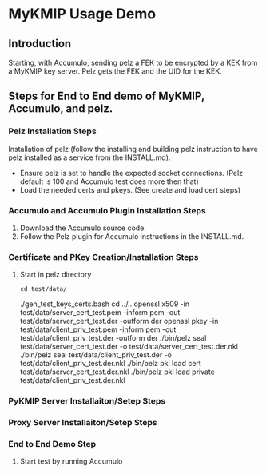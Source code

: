 # MyKMIP Usage Demo

## Introduction
Starting, with Accumulo, sending pelz a FEK to be encrypted by a KEK from a MyKMIP key server.  Pelz gets the FEK and the UID for the KEK.

## Steps for End to End demo of MyKMIP, Accumulo, and pelz. 

### Pelz Installation Steps
Installation of pelz (follow the installing and building pelz instruction to have pelz installed as a service from the INSTALL.md).
 * Ensure pelz is set to handle the expected socket connections. (Pelz default is 100 and Accumulo test does more then that)
 * Load the needed certs and pkeys. (See create and load cert steps)

### Accumulo and Accumulo Plugin Installation Steps 
1. Download the Accumulo source code.
2. Follow the Pelz plugin for Accumulo instructions in the INSTALL.md.

### Certificate and PKey Creation/Installation Steps
1.  Start in pelz directory

		cd test/data/
    ./gen_test_keys_certs.bash
    cd ../..
    openssl x509 -in test/data/server_cert_test.pem -inform pem -out test/data/server_cert_test.der -outform der
    openssl pkey -in test/data/client_priv_test.pem -inform pem -out test/data/client_priv_test.der -outform der
    ./bin/pelz seal test/data/server_cert_test.der -o test/data/server_cert_test.der.nkl
    ./bin/pelz seal test/data/client_priv_test.der -o test/data/client_priv_test.der.nkl
    ./bin/pelz pki load cert test/data/server_cert_test.der.nkl
    ./bin/pelz pki load private test/data/client_priv_test.der.nkl

### PyKMIP Server Installaiton/Setep Steps

### Proxy Server Installaiton/Setep Steps

### End to End Demo Step
1. Start test by running Accumulo

